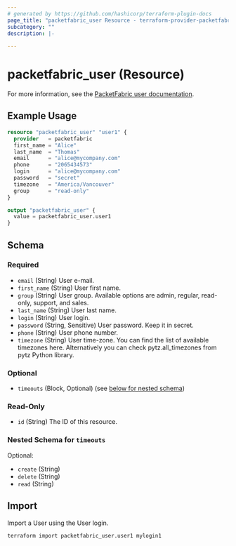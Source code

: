```yaml
---
# generated by https://github.com/hashicorp/terraform-plugin-docs
page_title: "packetfabric_user Resource - terraform-provider-packetfabric"
subcategory: ""
description: |-
  
---
```


# packetfabric_user (Resource)

For more information, see the [PacketFabric user documentation](https://docs.packetfabric.com/admin/user/).

## Example Usage

```terraform
resource "packetfabric_user" "user1" {
  provider   = packetfabric
  first_name = "Alice"
  last_name  = "Thomas"
  email      = "alice@mycompany.com"
  phone      = "2065434573"
  login      = "alice@mycompany.com"
  password   = "secret"
  timezone   = "America/Vancouver"
  group      = "read-only"
}

output "packetfabric_user" {
  value = packetfabric_user.user1
}
```

<!-- schema generated by tfplugindocs -->
## Schema

### Required

- `email` (String) User e-mail.
- `first_name` (String) User first name.
- `group` (String) User group. Available options are admin, regular, read-only, support, and sales.
- `last_name` (String) User last name.
- `login` (String) User login.
- `password` (String, Sensitive) User password. Keep it in secret.
- `phone` (String) User phone number.
- `timezone` (String) User time-zone. You can find the list of available timezones here. Alternatively you can check pytz.all_timezones from pytz Python library.

### Optional

- `timeouts` (Block, Optional) (see [below for nested schema](#nestedblock--timeouts))

### Read-Only

- `id` (String) The ID of this resource.

<a id="nestedblock--timeouts"></a>
### Nested Schema for `timeouts`

Optional:

- `create` (String)
- `delete` (String)
- `read` (String)




## Import

Import a User using the User login.

```bash
terraform import packetfabric_user.user1 mylogin1
```
